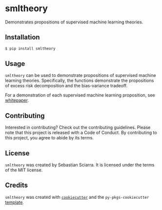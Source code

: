 # smltheory

Demonstrates propositions of supervised machine learning theories.

## Installation

```bash
$ pip install smltheory
```

## Usage

`smltheory` can be used to demonstrate propositions of
supervised machine learning theories. Specifically, the functions
demonstrate the propositions of excess risk decomposition
and the bias-variance tradeoff. 

For a demonstration of each supervised machine learning proposition, see 
[whitepaper](https://sebastiansciarra.com/technical_content/understanding_ML). 




## Contributing

Interested in contributing? Check out the contributing guidelines. Please note that this project is released with a Code of Conduct. By contributing to this project, you agree to abide by its terms.

## License

`smltheory` was created by Sebastian Sciarra. It is licensed under the terms of the MIT license.

## Credits

`smltheory` was created with [`cookiecutter`](https://cookiecutter.readthedocs.io/en/latest/) and the `py-pkgs-cookiecutter` [template](https://github.com/py-pkgs/py-pkgs-cookiecutter).
